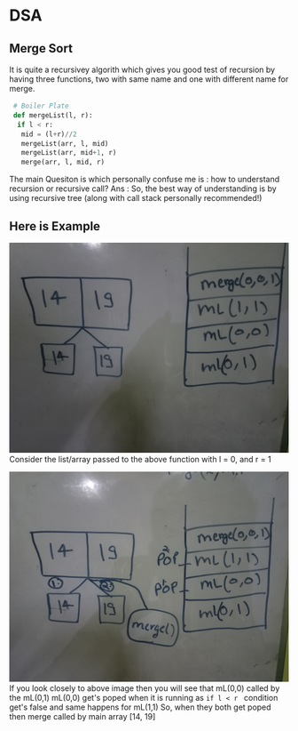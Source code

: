 # DSA
## Merge Sort
It is quite a recursivey algorith which gives you good test of recursion by having three functions,
two with same name and one with different name for merge.
```python 
 # Boiler Plate
 def mergeList(l, r):
  if l < r:
   mid = (l+r)//2
   mergeList(arr, l, mid)
   mergeList(arr, mid+1, r)
   merge(arr, l, mid, r)
```

The main Quesiton is which personally confuse me is : how to understand recursion or recursive call?
Ans : So, the best way of understanding is by using recursive tree (along with call stack personally recommended!)

## Here is Example
![Image Here](https://github.com/Akarsh711/DSA/blob/master/images/IMG_20201119_223602112.jpg)
Consider the list/array passed to the above function with l = 0, and r = 1

![Image Here](https://github.com/Akarsh711/DSA/blob/master/images/IMG_20201119_223822894.jpg)
If you look closely to above image then you will see that mL(0,0) called by the mL(0,1)
mL(0,0) get's poped when it is running as ```if l < r ``` condition get's false
and same happens for mL(1,1)
So, when they both get poped then merge called by main array [14, 19]

